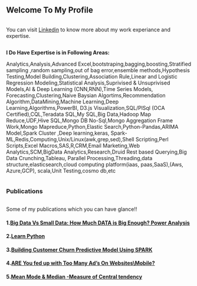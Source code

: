 ```markdown
````
## Welcome To My Profile
```markdown
````

You can visit [Linkedin](https://in.linkedin.com/in/vinayak-navale-47469913) to know more about my work experiance and expertise.

```markdown
````
**I Do Have Expertise is in Following Areas:** 

Analytics,Analysis,Advanced Excel,bootstraping,bagging,boosting,Stratified sampling ,random sampling,out of bag error,ensemble methods,Hypothesis Testing,Model Building,Clustering,Association Rule,Linear and Logistic Regression Modeling,Statistical Analysis,Suprivised & Unsuprivised Models,AI & Deep Learning (CNN,RNN),Time Series Models, Forecasting,Clustering,Naive Baysian Algortims,Recommendation Algorithm,DataMining,Machine Learning,Deep Learning,Algorithms,PowerBI, D3.js Visualization,SQL/PlSql (OCA Certified),CQL,Teradata SQL,My SQL,Big Data,Hadoop Map Reduce,UDF,Hive SQL,Mongo DB No-Sql,Mongo Aggregation Frame Work,Mongo Mapreduce,Python,Elastic Search,Python-Pandas,ARIMA Model,Spark Cluster ,Deep learning,keras, Spark-ML,Redis,Computing,Unix/Linux(awk,grep,sed),Shell Scripting,Perl Scripts,Excel Macros,SAS,R,CRM,Email Marketing,Web Analytics,SCM,BigData Analytics,Research,Druid Rest based Querying,Big Data Crunching,Tableau, Parallel Processing,Threading,data structure,elasticsearch,cloud computing platform(iaas, paas,SaaS),(Aws, Azure,GCP), scala,Unit Testing,cosmo db,etc
```markdown
````

### Publications
```markdown
````
Some of my publications which you can have glance!!

#### 1.[Big Data Vs Small Data: How Much DATA is Big Enough? Power Analysis](https://medium.com/@vinayak_navale/big-data-vs-small-data-how-much-data-is-big-enough-32e50103d0d4)

#### 2.[Learn Python](https://medium.com/@vinayak_navale/learn-python-b40e55102b02)

#### 3.[Building Customer Churn Predictive Model Using SPARK](https://medium.com/@vinayak_navale/building-customer-churn-predictive-model-using-spark-213a4d641923)

#### 4.[ARE You fed up with Too Many Ad’s On Websites\Mobile?](https://medium.com/@vinayak_navale/are-you-fed-up-with-too-many-ads-on-websites-mobile-80df2f1d3175)

#### 5.[Mean Mode & Median -Measure of Central tendency](https://medium.com/@vinayak_navale/mean-mode-median-measure-of-central-tendency-cf996948fc3f)

```markdown
````


